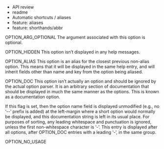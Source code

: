 - API review
- readme
- Automatic shortcuts / aliases
- feature: aliases
- feature: shorthands/abbr

OPTION_ARG_OPTIONAL
The argument associated with this option is optional.

OPTION_HIDDEN
This option isn’t displayed in any help messages.

OPTION_ALIAS
This option is an alias for the closest previous non-alias option. This means that it will be displayed in the same help entry, and will inherit fields other than name and key from the option being aliased.

OPTION_DOC
This option isn’t actually an option and should be ignored by the actual option parser. It is an arbitrary section of documentation that should be displayed in much the same manner as the options. This is known as a documentation option.

If this flag is set, then the option name field is displayed unmodified (e.g., no ‘--’ prefix is added) at the left-margin where a short option would normally be displayed, and this documentation string is left in its usual place. For purposes of sorting, any leading whitespace and punctuation is ignored, unless the first non-whitespace character is ‘-’. This entry is displayed after all options, after OPTION_DOC entries with a leading ‘-’, in the same group.

OPTION_NO_USAGE
